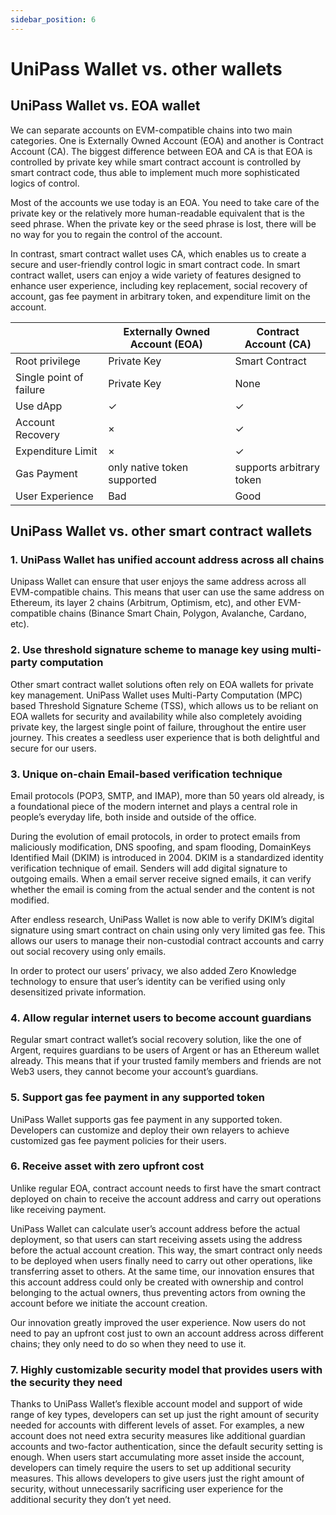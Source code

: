 ```yaml
---
sidebar_position: 6
---
```


# UniPass Wallet vs. other wallets

## UniPass Wallet vs. EOA wallet

We can separate accounts on EVM-compatible chains into two main categories. One is Externally Owned Account (EOA) and another is Contract Account (CA). The biggest difference between EOA and CA is that EOA is controlled by private key while smart contract account is controlled by smart contract code, thus able to implement much more sophisticated logics of control.

Most of the accounts we use today is an EOA. You need to take care of the private key or the relatively more human-readable equivalent that is the seed phrase. When the private key or the seed phrase is lost, there will be no way for you to regain the control of the account.

In contrast, smart contract wallet uses CA, which enables us to create a secure and user-friendly control logic in smart contract code. In smart contract wallet, users can enjoy a wide variety of features designed to enhance user experience, including key replacement, social recovery of account, gas fee payment in arbitrary token, and expenditure limit on the account.

|  | Externally Owned Account (EOA) | Contract Account (CA) |
| --- | --- | --- |
| Root privilege | Private Key | Smart Contract |
| Single point of failure | Private Key | None |
| Use dApp | ✓ | ✓ |
| Account Recovery | × | ✓ |
| Expenditure Limit | × | ✓ |
| Gas Payment | only native token supported | supports arbitrary token |
| User Experience | Bad | Good |

## UniPass Wallet vs. other smart contract wallets

### 1. UniPass Wallet has unified account address across all chains

Unipass Wallet can ensure that user enjoys the same address across all EVM-compatible chains. This means that user can use the same address on Ethereum, its layer 2 chains (Arbitrum, Optimism, etc), and other EVM-compatible chains (Binance Smart Chain, Polygon, Avalanche, Cardano, etc).

### 2. Use threshold signature scheme to manage key using multi-party computation

Other smart contract wallet solutions often rely on EOA wallets for private key management. UniPass Wallet uses Multi-Party Computation (MPC) based Threshold Signature Scheme (TSS), which allows us to be reliant on EOA wallets for security and availability while also completely avoiding private key, the largest single point of failure, throughout the entire user journey. This creates a seedless user experience that is both delightful and secure for our users.

### 3. Unique on-chain Email-based verification technique

Email protocols (POP3, SMTP, and IMAP), more than 50 years old already, is a foundational piece of the modern internet and plays a central role in people’s everyday life, both inside and outside of the office.

During the evolution of email protocols, in order to protect emails from  maliciously modification, DNS spoofing, and spam flooding, DomainKeys Identified Mail (DKIM) is introduced in 2004. DKIM is a standardized identity verification technique of email. Senders will add digital signature to outgoing emails. When a email server receive signed emails, it can verify whether the email is coming from the actual sender and the content is not modified.

After endless research, UniPass Wallet is now able to verify DKIM’s digital signature using smart contract on chain using only very limited gas fee. This allows our users to manage their non-custodial contract accounts and carry out social recovery using only emails.

In order to protect our users’ privacy, we also added Zero Knowledge technology to ensure that user’s identity can be verified using only desensitized private information.

### 4. Allow regular internet users to become account guardians

Regular smart contract wallet’s social recovery solution, like the one of Argent, requires guardians to be users of Argent or has an Ethereum wallet already. This means that if your trusted family members and friends are not Web3 users, they cannot become your account’s guardians.

### 5. Support gas fee payment in any supported token

UniPass Wallet supports gas fee payment in any supported token. Developers can customize and deploy their own relayers to achieve customized gas fee payment policies for their users.

### 6. Receive asset with zero upfront cost

Unlike regular EOA, contract account needs to first have the smart contract deployed on chain to receive the account address and carry out operations like receiving payment.

UniPass Wallet can calculate user’s account address before the actual deployment, so that users can start receiving assets using the address before the actual account creation. This way, the smart contract only needs to be deployed when users finally need to carry out other operations, like transferring asset to others. At the same time, our innovation ensures that this account address could only be created with ownership and control belonging to the actual owners, thus preventing actors from owning the account before we initiate the account creation.

Our innovation greatly improved the user experience. Now users do not need to pay an upfront cost just to own an account address across different chains; they only need to do so when they need to use it.

### 7. Highly customizable security model that provides users with the security they need

Thanks to UniPass Wallet’s flexible account model and support of wide range of key types, developers can set up just the right amount of security needed for accounts with different levels of asset. For examples, a new account does not need extra security measures like additional guardian accounts and two-factor authentication, since the default security setting is enough. When users start accumulating more asset inside the account, developers can timely require the users to set up additional security measures. This allows developers to give users just the right amount of security, without unnecessarily sacrificing user experience for the additional security they don’t yet need.